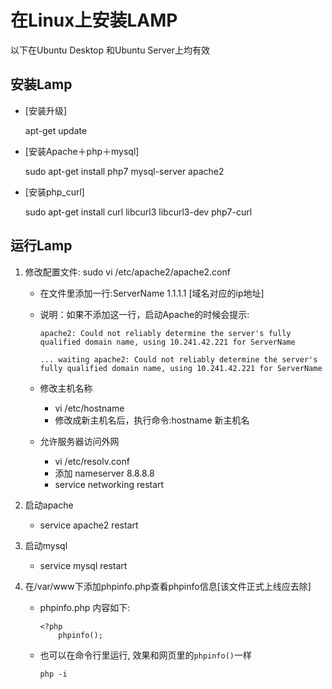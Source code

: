 # 在Linux上安装LAMP

以下在Ubuntu Desktop 和Ubuntu Server上均有效

## 安装Lamp

  - [安装升级]
    
    apt-get update

  - [安装Apache＋php＋mysql]

    sudo apt-get install php7 mysql-server apache2

  - [安装php_curl]

    sudo apt-get install curl libcurl3 libcurl3-dev php7-curl

## 运行Lamp

1. 修改配置文件: sudo vi /etc/apache2/apache2.conf

   * 在文件里添加一行:ServerName 1.1.1.1 [域名对应的ip地址]
   * 说明：如果不添加这一行，启动Apache的时候会提示:

      ```
      apache2: Could not reliably determine the server's fully qualified domain name, using 10.241.42.221 for ServerName

      ... waiting apache2: Could not reliably determine the server's fully qualified domain name, using 10.241.42.221 for ServerName
      ```

   * 修改主机名称

     - vi /etc/hostname
     - 修改成新主机名后，执行命令:hostname 新主机名

   * 允许服务器访问外网
     - vi /etc/resolv.conf
     - 添加  nameserver 8.8.8.8
     - service networking restart

2. 启动apache

    - service apache2 restart

3. 启动mysql

    - service mysql restart

4. 在/var/www下添加phpinfo.php查看phpinfo信息[该文件正式上线应去除]
    - phpinfo.php 内容如下:

      ```
      <?php
          phpinfo();

      ```
    - 也可以在命令行里运行, 效果和网页里的`phpinfo()`一样

      ```
      php -i
      ```